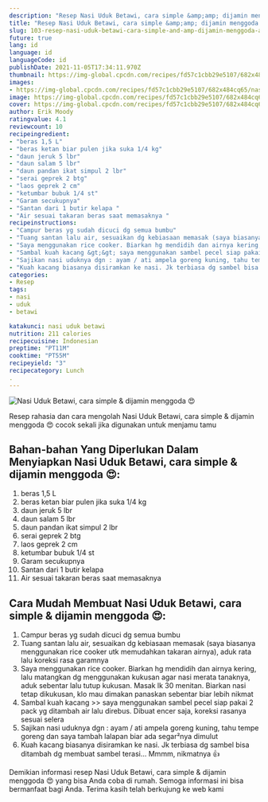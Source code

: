 ```yaml
---
description: "Resep Nasi Uduk Betawi, cara simple &amp;amp; dijamin menggoda 😍 Anti Gagal"
title: "Resep Nasi Uduk Betawi, cara simple &amp;amp; dijamin menggoda 😍 Anti Gagal"
slug: 103-resep-nasi-uduk-betawi-cara-simple-and-amp-dijamin-menggoda-anti-gagal
future: true
lang: id
language: id
languageCode: id
publishDate: 2021-11-05T17:34:11.970Z 
thumbnail: https://img-global.cpcdn.com/recipes/fd57c1cbb29e5107/682x484cq65/nasi-uduk-betawi-cara-simple-dijamin-menggoda-foto-resep-utama.png
images:
- https://img-global.cpcdn.com/recipes/fd57c1cbb29e5107/682x484cq65/nasi-uduk-betawi-cara-simple-dijamin-menggoda-foto-resep-utama.png
image: https://img-global.cpcdn.com/recipes/fd57c1cbb29e5107/682x484cq65/nasi-uduk-betawi-cara-simple-dijamin-menggoda-foto-resep-utama.png
cover: https://img-global.cpcdn.com/recipes/fd57c1cbb29e5107/682x484cq65/nasi-uduk-betawi-cara-simple-dijamin-menggoda-foto-resep-utama.png
author: Erik Moody
ratingvalue: 4.1
reviewcount: 10
recipeingredient:
- "beras 1,5 L"
- "beras ketan biar pulen jika suka 1/4 kg"
- "daun jeruk 5 lbr"
- "daun salam 5 lbr"
- "daun pandan ikat simpul 2 lbr"
- "serai geprek 2 btg"
- "laos geprek 2 cm"
- "ketumbar bubuk 1/4 st"
- "Garam secukupnya"
- "Santan dari 1 butir kelapa "
- "Air sesuai takaran beras saat memasaknya "
recipeinstructions:
- "Campur beras yg sudah dicuci dg semua bumbu"
- "Tuang santan lalu air, sesuaikan dg kebiasaan memasak (saya biasanya menggunakan rice cooker utk memudahkan takaran airnya), aduk rata lalu koreksi rasa garamnya"
- "Saya menggunakan rice cooker. Biarkan hg mendidih dan airnya kering, lalu matangkan dg menggunakan kukusan agar nasi merata tanaknya, aduk sebentar lalu tutup kukusan. Masak lk 30 menitan. Biarkan nasi tetap dikukusan, klo mau dimakan panaskan sebentar biar lebih nikmat"
- "Sambal kuah kacang &gt;&gt; saya menggunakan sambel pecel siap pakai 2 pack yg ditambah air lalu direbus. Dibuat encer saja, koreksi rasanya sesuai selera"
- "Sajikan nasi uduknya dgn : ayam / ati ampela goreng kuning, tahu tempe goreng dan saya tambah lalapan biar ada segar²nya dimulut"
- "Kuah kacang biasanya disiramkan ke nasi. Jk terbiasa dg sambel bisa ditambah dg membuat sambel terasi... Mmmm, nikmatnya 👍"
categories:
- Resep
tags:
- nasi
- uduk
- betawi

katakunci: nasi uduk betawi 
nutrition: 211 calories
recipecuisine: Indonesian
preptime: "PT11M"
cooktime: "PT55M"
recipeyield: "3"
recipecategory: Lunch
. 
---
```



![Nasi Uduk Betawi, cara simple &amp; dijamin menggoda 😍](https://img-global.cpcdn.com/recipes/fd57c1cbb29e5107/682x484cq65/nasi-uduk-betawi-cara-simple-dijamin-menggoda-foto-resep-utama.png)

Resep rahasia dan cara mengolah  Nasi Uduk Betawi, cara simple &amp; dijamin menggoda 😍 cocok sekali jika digunakan untuk menjamu tamu

<!--inarticleads1-->

## Bahan-bahan Yang Diperlukan Dalam Menyiapkan Nasi Uduk Betawi, cara simple &amp; dijamin menggoda 😍:

1. beras 1,5 L
1. beras ketan biar pulen jika suka 1/4 kg
1. daun jeruk 5 lbr
1. daun salam 5 lbr
1. daun pandan ikat simpul 2 lbr
1. serai geprek 2 btg
1. laos geprek 2 cm
1. ketumbar bubuk 1/4 st
1. Garam secukupnya
1. Santan dari 1 butir kelapa 
1. Air sesuai takaran beras saat memasaknya 



<!--inarticleads2-->

## Cara Mudah Membuat Nasi Uduk Betawi, cara simple &amp; dijamin menggoda 😍:

1. Campur beras yg sudah dicuci dg semua bumbu
1. Tuang santan lalu air, sesuaikan dg kebiasaan memasak (saya biasanya menggunakan rice cooker utk memudahkan takaran airnya), aduk rata lalu koreksi rasa garamnya
1. Saya menggunakan rice cooker. Biarkan hg mendidih dan airnya kering, lalu matangkan dg menggunakan kukusan agar nasi merata tanaknya, aduk sebentar lalu tutup kukusan. Masak lk 30 menitan. Biarkan nasi tetap dikukusan, klo mau dimakan panaskan sebentar biar lebih nikmat
1. Sambal kuah kacang &gt;&gt; saya menggunakan sambel pecel siap pakai 2 pack yg ditambah air lalu direbus. Dibuat encer saja, koreksi rasanya sesuai selera
1. Sajikan nasi uduknya dgn : ayam / ati ampela goreng kuning, tahu tempe goreng dan saya tambah lalapan biar ada segar²nya dimulut
1. Kuah kacang biasanya disiramkan ke nasi. Jk terbiasa dg sambel bisa ditambah dg membuat sambel terasi... Mmmm, nikmatnya 👍




Demikian informasi  resep Nasi Uduk Betawi, cara simple &amp; dijamin menggoda 😍   yang bisa Anda coba di rumah. Semoga informasi ini bisa bermanfaat bagi Anda. Terima kasih telah berkujung ke web kami
